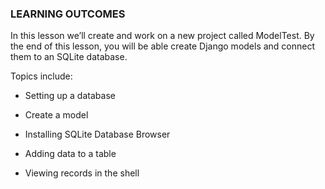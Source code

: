 ### LEARNING OUTCOMES

In this lesson we’ll create and work on a new project called ModelTest. By the
end of this lesson, you will be able create Django models and connect them to an
SQLite database.

Topics include:

-   Setting up a database

-   Create a model

-   Installing SQLite Database Browser

-   Adding data to a table

-   Viewing records in the shell
